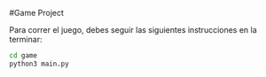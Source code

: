 #Game Project


Para correr el juego, debes seguir las siguientes instrucciones en la terminar:
```sh
cd game
python3 main.py
```